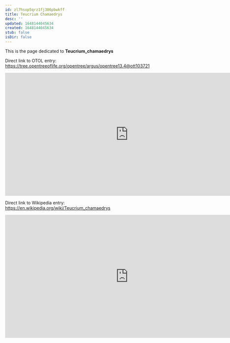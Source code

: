```yaml
---
id: zl7hsop5qrz1fj386pbwkff
title: Teucrium Chamaedrys
desc: ''
updated: 1648144045634
created: 1648144045634
stub: false
isDir: false
---
```

This is the page dedicated to **Teucrium_chamaedrys**


Direct link to OTOL entry: https://tree.opentreeoflife.org/opentree/argus/opentree13.4@ott103721



<html>
    <body>
    <iframe src="https://tree.opentreeoflife.org/opentree/argus/opentree13.4@ott103721"
    width="800" height="400" frameborder="0" allowfullscreen> </iframe>
    </body>
</html>
    


Direct link to Wikipedia entry: https://en.wikipedia.org/wiki/Teucrium_chamaedrys



<html>
    <body>
    <iframe src="https://en.wikipedia.org/wiki/Teucrium_chamaedrys"
    width="800" height="400" frameborder="0" allowfullscreen> </iframe>
    </body>
</html>
    
